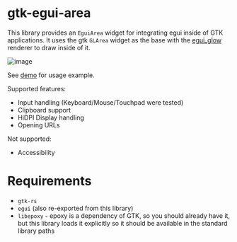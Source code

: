 # gtk-egui-area

This library provides an `EguiArea` widget for integrating egui inside of GTK applications. It uses the gtk `GLArea` widget as the base with the [egui_glow](https://github.com/emilk/egui/tree/master/crates/egui_glow) renderer to draw inside of it.

![image](https://github.com/user-attachments/assets/76ad5af6-848c-4400-a2a1-8247c1ed36b4)

See [demo](./examples/demo.rs) for usage example.

Supported features:
- Input handling (Keyboard/Mouse/Touchpad were tested)
- Clipboard support
- HiDPI Display handling
- Opening URLs

Not supported:
- Accessibility

# Requirements

- `gtk-rs`
- `egui` (also re-exported from this library)
- `libepoxy` - epoxy is a dependency of GTK, so you should already have it, but this library loads it explicitly so it should be available in the standard library paths
